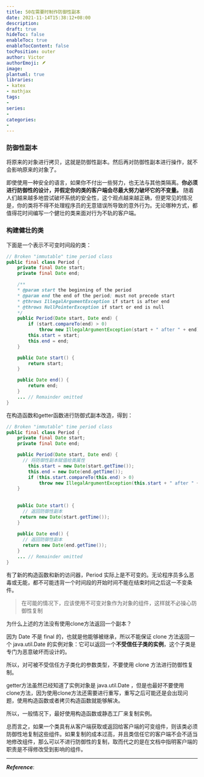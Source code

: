 ```yaml
---
title: 50在需要时制作防御性副本
date: 2021-11-14T15:38:12+08:00
description:
draft: true
hideToc: false
enableToc: true
enableTocContent: false
tocPosition: outer
author: Victor
authorEmoji: 🪶
image:
plantuml: true
libraries:
- katex
- mathjax
tags:
-
series:
-
categories:
-
---
```




### 防御性副本

将原来的对象进行拷贝，这就是防御性副本。然后再对防御性副本进行操作，就不会影响原来的对象了。

即使使用一种安全的语言，如果你不付出一些努力，也无法与其他类隔离。**你必须进行防御性的设计，并假定你的类的客户端会尽最大努力破坏它的不变量。** 随着人们越来越多地尝试破坏系统的安全性，这个观点越来越正确，但更常见的情况是，你的类将不得不处理程序员的无意错误所导致的意外行为。无论哪种方式，都值得花时间编写一个健壮的类来面对行为不轨的客户端。

### 构建健壮的类

下面是一个表示不可变时间段的类：

```java
// Broken "immutable" time period class
public final class Period {
    private final Date start;
    private final Date end;

    /**
    * @param start the beginning of the period
    * @param end the end of the period; must not precede start
    * @throws IllegalArgumentException if start is after end
    * @throws NullPointerException if start or end is null
    */
    public Period(Date start, Date end) {
        if (start.compareTo(end) > 0)
            throw new IllegalArgumentException(start + " after " + end);
        this.start = start;
        this.end = end;
    }

    public Date start() {
        return start;
    }

    public Date end() {
        return end;
    }
    ... // Remainder omitted
}
```

在构造函数和getter函数进行防御式副本改造，得到：

```java
// Broken "immutable" time period class
public final class Period {
    private final Date start;
    private final Date end;

    public Period(Date start, Date end) {
      // 将防御性副本赋值给类属性
        this.start = new Date(start.getTime());
        this.end = new Date(end.getTime());
        if (this.start.compareTo(this.end) > 0)
            throw new IllegalArgumentException(this.start + " after " + this.end);
    }
  
   
    public Date start() {
      // 返回防御性副本
     return new Date(start.getTime());
    }
  
    public Date end() {
      // 返回防御性副本
      return new Date(end.getTime());
    }
    ... // Remainder omitted
}
```

有了新的构造函数和新的访问器，Period 实际上是不可变的。无论程序员多么恶毒或无能，都不可能违背一个时间段的开始时间不能在结束时间之后这一不变条件。

> 在可能的情况下，应该使用不可变对象作为对象的组件，这样就不必操心防御性复制

为什么上述的方法没有使用clone方法返回一个副本？

因为 Date 不是 final 的，也就是他能够被继承，所以不能保证 clone 方法返回一个 java.util.Date 的实例对象：它可以返回一个**不受信任子类的实例**，这个子类是专门为恶意破坏而设计的。

所以，对可被不受信任方子类化的参数类型，不要使用 clone 方法进行防御性复制。

getter方法虽然已经知道了实例对象是 java.util.Date ，但是也最好不要使用clone方法，因为使用clone方法还需要进行重写，重写之后可能还是会出现问题，使用构造函数或者拷贝构造函数就能够解决。

所以，一般情况下，最好使用构造函数或静态工厂来复制实例。

总而言之，如果一个类具有从客户端获取或返回给客户端的可变组件，则该类必须防御性地复制这些组件。如果复制的成本过高，并且类信任它的客户端不会不适当地修改组件，那么可以不进行防御性的复制，取而代之的是在文档中指明客户端的职责是不得修改受到影响的组件。

---

***Reference***:
